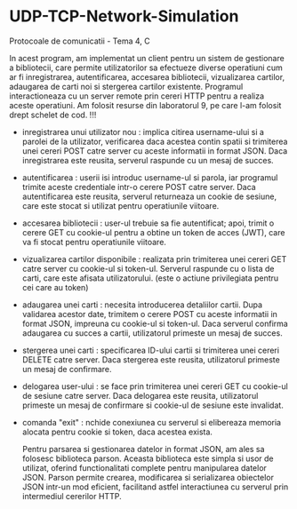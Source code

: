 # UDP-TCP-Network-Simulation

Protocoale de comunicatii - Tema 4, C

  In acest program, am implementat un client pentru un sistem de gestionare a
bibliotecii, care permite utilizatorilor sa efectueze diverse operatiuni cum ar
fi inregistrarea, autentificarea, accesarea bibliotecii, vizualizarea cartilor,
adaugarea de carti noi si stergerea cartilor existente. Programul
interactioneaza cu un server remote prin cereri HTTP pentru a realiza aceste
operatiuni. Am folosit resurse din laboratorul 9, pe care l-am folosit drept schelet de cod. !!!

    
- inregistrarea unui utilizator nou : implica citirea username-ului si a parolei de la utilizator, verificarea daca acestea contin spatii si trimiterea unei cereri POST catre server cu aceste informatii in format JSON. Daca inregistrarea este reusita, serverul raspunde cu un mesaj de succes.
- autentificarea : userii isi introduc username-ul si parola, iar programul trimite aceste credentiale intr-o cerere POST catre server. Daca autentificarea este reusita, serverul returneaza un cookie de sesiune, care este stocat si utilizat pentru operatiunile viitoare.
- accesarea bibliotecii : user-ul trebuie sa fie autentificat; apoi, trimit o cerere GET cu cookie-ul pentru a obtine un token de acces (JWT), care va fi stocat pentru operatiunile viitoare.
- vizualizarea cartilor disponibile : realizata prin trimiterea unei cereri GET catre server cu cookie-ul si token-ul. Serverul raspunde cu o lista de carti, care este afisata utilizatorului. (este o actiune privilegiata pentru cei care au token)
- adaugarea unei carti : necesita introducerea detaliilor cartii. Dupa validarea acestor date, trimitem o cerere POST cu aceste informatii in format JSON, impreuna cu cookie-ul si token-ul. Daca serverul confirma adaugarea cu succes a cartii, utilizatorul primeste un mesaj de succes.
- stergerea unei carti : specificarea ID-ului cartii si trimiterea unei cereri DELETE catre server. Daca stergerea este reusita, utilizatorul primeste un mesaj de confirmare.
- delogarea user-ului : se face prin trimiterea unei cereri GET cu cookie-ul de sesiune catre server. Daca delogarea este reusita, utilizatorul primeste un mesaj de confirmare si cookie-ul de sesiune este invalidat.
- comanda "exit" : nchide conexiunea cu serverul si elibereaza memoria alocata pentru cookie si token, daca acestea exista.

  Pentru parsarea si gestionarea datelor in format JSON, am ales sa
folosesc biblioteca parson. Aceasta biblioteca este simpla si usor de
utilizat, oferind functionalitati complete pentru manipularea datelor
JSON. Parson permite crearea, modificarea si serializarea obiectelor
JSON intr-un mod eficient, facilitand astfel interactiunea cu serverul
prin intermediul cererilor HTTP.
